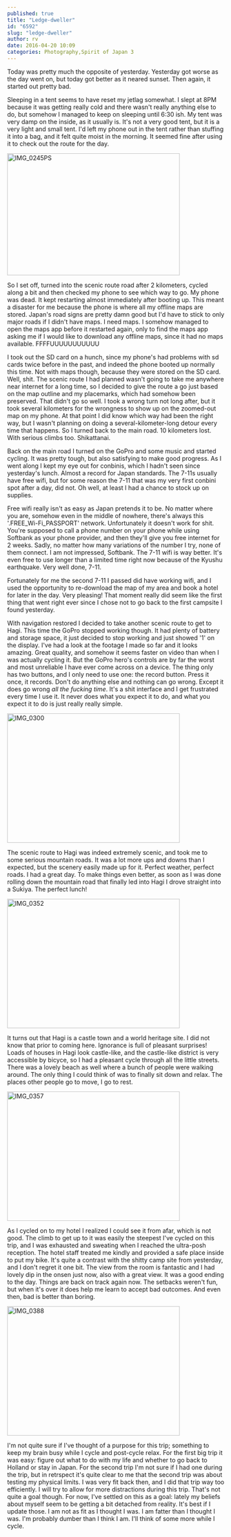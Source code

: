 ```yaml
---
published: true
title: "Ledge-dweller"
id: "6592"
slug: "ledge-dweller"
author: rv
date: 2016-04-20 10:09
categories: Photography,Spirit of Japan 3
---
```

Today was pretty much the opposite of yesterday. Yesterday got worse as the day went on, but today got better as it neared sunset. Then again, it started out pretty bad.

Sleeping in a tent seems to have reset my jetlag somewhat. I slept at 8PM because it was getting really cold and there wasn't really anything else to do, but somehow I managed to keep on sleeping until 6:30 ish. My tent was very damp on the inside, as it usually is. It's not a very good tent, but it is a very light and small tent. I'd left my phone out in the tent rather than stuffing it into a bag, and it felt quite moist in the morning. It seemed fine after using it to check out the route for the day.

<a href="https://s3.amazonaws.com/cfwblog/uploads/2016/04/IMG_0245PS.jpg" rel="attachment wp-att-6593"><img class="aligncenter size-medium wp-image-6593" src="https://s3.amazonaws.com/cfwblog/uploads/2016/04/IMG_0245PS-400x283.jpg" alt="IMG_0245PS" width="400" height="283" /></a>

So I set off, turned into the scenic route road after 2 kilometers, cycled along a bit and then checked my phone to see which way to go. My phone was dead. It kept restarting almost immediately after booting up. This meant a disaster for me because the phone is where all my offline maps are stored. Japan's road signs are pretty damn good but I'd have to stick to only major roads if I didn't have maps. I need maps. I somehow managed to open the maps app before it restarted again, only to find the maps app asking me if I would like to download any offline maps, since it had no maps available. FFFFUUUUUUUUUUU

I took out the SD card on a hunch, since my phone's had problems with sd cards twice before in the past, and indeed the phone booted up normally this time. Not with maps though, because they were stored on the SD card. Well, shit. The scenic route I had planned wasn't going to take me anywhere near internet for a long time, so I decided to give the route a go just based on the map outline and my placemarks, which had somehow been preserved. That didn't go so well. I took a wrong turn not long after, but it took several kilometers for the wrongness to show up on the zoomed-out map on my phone. At that point I did know which way had been the right way, but I wasn't planning on doing a several-kilometer-long detour every time that happens. So I turned back to the main road. 10 kilometers lost. With serious climbs too. Shikattanai.

Back on the main road I turned on the GoPro and some music and started cycling. It was pretty tough, but also satisfying to make good progress. As I went along I kept my eye out for conbinis, which I hadn't seen since yesterday's lunch. Almost a record for Japan standards. The 7-11s usually have free wifi, but for some reason the 7-11 that was my very first conbini spot after a day, did not. Oh well, at least I had a chance to stock up on supplies.

Free wifi really isn't as easy as Japan pretends it to be. No matter where you are, somehow even in the middle of nowhere, there's always this '.FREE_Wi-Fi_PASSPORT' network. Unfortunately it doesn't work for shit. You're supposed to call a phone number on your phone while using Softbank as your phone provider, and then they'll give you free internet for 2 weeks. Sadly, no matter how many variations of the number I try, none of them connect. I am not impressed, Softbank. The 7-11 wifi is way better. It's even free to use longer than a limited time right now because of the Kyushu earthquake. Very well done, 7-11.

Fortunately for me the second 7-11 I passed did have working wifi, and I used the opportunity to re-download the map of my area and book a hotel for later in the day. Very pleasing! That moment really did seem like the first thing that went right ever since I chose not to go back to the first campsite I found yesterday.

With navigation restored I decided to take another scenic route to get to Hagi. This time the GoPro stopped working though. It had plenty of battery and storage space, it just decided to stop working and just showed '1' on the display. I've had a look at the footage I made so far and it looks amazing. Great quality, and somehow it seems faster on video than when I was actually cycling it. But the GoPro hero's controls are by far the worst and most unreliable I have ever come across on a device. The thing only has two buttons, and I only need to use one: the record button. Press it once, it records. Don't do anything else and nothing can go wrong. Except it does go wrong <em>all the fucking time</em>. It's a shit interface and I get frustrated every time I use it. It never does what you expect it to do, and what you expect it to do is just really really simple.

<a href="https://s3.amazonaws.com/cfwblog/uploads/2016/04/IMG_0300.jpg" rel="attachment wp-att-6594"><img class="aligncenter size-medium wp-image-6594" src="https://s3.amazonaws.com/cfwblog/uploads/2016/04/IMG_0300-400x300.jpg" alt="IMG_0300" width="400" height="300" /></a>

The scenic route to Hagi was indeed extremely scenic, and took me to some serious mountain roads. It was a lot more ups and downs than I expected, but the scenery easily made up for it. Perfect weather, perfect roads. I had a great day. To make things even better, as soon as I was done rolling down the mountain road that finally led into Hagi I drove straight into a Sukiya. The perfect lunch!

<a href="https://s3.amazonaws.com/cfwblog/uploads/2016/04/IMG_0352.jpg" rel="attachment wp-att-6596"><img class="aligncenter size-medium wp-image-6596" src="https://s3.amazonaws.com/cfwblog/uploads/2016/04/IMG_0352-400x300.jpg" alt="IMG_0352" width="400" height="300" /></a>

It turns out that Hagi is a castle town and a world heritage site. I did not know that prior to coming here. Ignorance is full of pleasant surprises! Loads of houses in Hagi look castle-like, and the castle-like district is very accessible by bicyce, so I had a pleasant cycle through all the little streets. There was a lovely beach as well where a bunch of people were walking around. The only thing I could think of was to finally sit down and relax. The places other people go to move, I go to rest.

<a href="https://s3.amazonaws.com/cfwblog/uploads/2016/04/IMG_0357.jpg" rel="attachment wp-att-6595"><img class="aligncenter size-medium wp-image-6595" src="https://s3.amazonaws.com/cfwblog/uploads/2016/04/IMG_0357-400x300.jpg" alt="IMG_0357" width="400" height="300" /></a>

As I cycled on to my hotel I realized I could see it from afar, which is not good. The climb to get up to it was easily the steepest I've cycled on this trip, and I was exhausted and sweating when I reached the ultra-posh reception. The hotel staff treated me kindly and provided a safe place inside to put my bike. It's quite a contrast with the shitty camp site from yesterday, and I don't regret it one bit. The view from the room is fantastic and I had lovely dip in the onsen just now, also with a great view. It was a good ending to the day. Things are back on track again now. The setbacks weren't fun, but when it's over it does help me learn to accept bad outcomes. And even then, bad is better than boring.

<a href="https://s3.amazonaws.com/cfwblog/uploads/2016/04/IMG_0388.jpg" rel="attachment wp-att-6597"><img class="aligncenter size-medium wp-image-6597" src="https://s3.amazonaws.com/cfwblog/uploads/2016/04/IMG_0388-400x300.jpg" alt="IMG_0388" width="400" height="300" /></a>

I'm not quite sure if I've thought of a purpose for this trip; something to keep my brain busy while I cycle and post-cycle relax. For the first big trip it was easy: figure out what to do with my life and whether to go back to Holland or stay in Japan. For the second trip I'm not sure if I had one during the trip, but in retrspect it's quite clear to me that the second trip was about testing my physical limits. I was very fit back then, and I did that trip way too efficiently. I will try to allow for more distractions during this trip. That's not quite a goal though. For now, I've settled on this as a goal: lately my beliefs about myself seem to be getting a bit detached from reality. It's best if I update those. I am not as fit as I thought I was. I am fatter than I thought I was. I'm probably dumber than I think I am. I'll think of some more while I cycle.